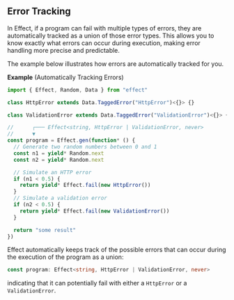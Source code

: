 ## Error Tracking

In Effect, if a program can fail with multiple types of errors, they are automatically tracked as a union of those error types.
This allows you to know exactly what errors can occur during execution, making error handling more precise and predictable.

The example below illustrates how errors are automatically tracked for you.

**Example** (Automatically Tracking Errors)

```ts twoslash
import { Effect, Random, Data } from "effect"

class HttpError extends Data.TaggedError("HttpError")<{}> {}

class ValidationError extends Data.TaggedError("ValidationError")<{}> {}

//      ┌─── Effect<string, HttpError | ValidationError, never>
//      ▼
const program = Effect.gen(function* () {
  // Generate two random numbers between 0 and 1
  const n1 = yield* Random.next
  const n2 = yield* Random.next

  // Simulate an HTTP error
  if (n1 < 0.5) {
    return yield* Effect.fail(new HttpError())
  }
  // Simulate a validation error
  if (n2 < 0.5) {
    return yield* Effect.fail(new ValidationError())
  }

  return "some result"
})
```

Effect automatically keeps track of the possible errors that can occur during the execution of the program as a union:

```ts "HttpError | ValidationError" showLineNumbers=false
const program: Effect<string, HttpError | ValidationError, never>
```

indicating that it can potentially fail with either a `HttpError` or a `ValidationError`.
